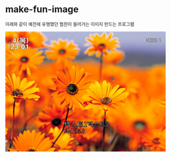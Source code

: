 # make-fun-image
아래와 같이 예전에 유행했던 협찬이 들어가는 이미지 만드는 프로그램

<img src="https://github.com/yebgi83/make-fun-image/blob/master/MakeFunImage/bin/Release/e0625cfd-be2b-4f9c-8d68-89f2ff15effe.png"/>
